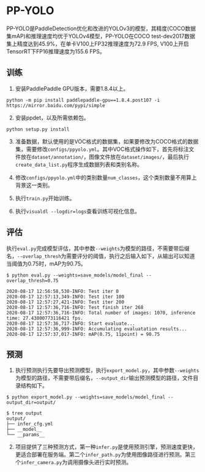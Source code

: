 # PP-YOLO

PP-YOLO是PaddleDetection优化和改进的YOLOv3的模型，其精度(COCO数据集mAP)和推理速度均优于YOLOv4模型，PP-YOLO在COCO test-dev2017数据集上精度达到45.9%，在单卡V100上FP32推理速度为72.9 FPS, V100上开启TensorRT下FP16推理速度为155.6 FPS。


## 训练

1. 安装PaddlePaddle GPU版本，需要1.8.4以上。
```shell script
python -m pip install paddlepaddle-gpu==1.8.4.post107 -i https://mirror.baidu.com/pypi/simple
```

2. 安装ppdet，以及所需依赖包。
```shell script
python setup.py install
```

3. 准备数据，默认使用的是VOC格式的数据集，如果要修改为COCO格式的数据集，需要修改`configs/ppyolo.yml`。其中VOC格式操作如下，首先将标注文件放在`dataset/annotation/`，图像文件放在`dataset/images/`，最后执行`create_data_list.py`程序生成数据列表和类别名称。

4. 修改`configs/ppyolo.yml`中的类别数量`num_classes`，这个类别数量不用算上背景这一类别。

5. 执行`train.py`开始训练。

6. 执行`visualdl --logdir=logs`查看训练可视化信息。


## 评估

执行`eval.py`完成模型评估，其中参数`--weights`为模型的路径，不需要带后缀名，`--overlap_thresh`为需要评分的阈值，执行之后输入如下，从输出可以知道当阈值为0.75时，mAP为90.75。
```
$ python eval.py --weights=save_models/model_final --overlap_thresh=0.75

2020-08-17 12:56:58,530-INFO: Test iter 0
2020-08-17 12:57:13,349-INFO: Test iter 100
2020-08-17 12:57:27,421-INFO: Test iter 200
2020-08-17 12:57:36,716-INFO: Test finish iter 268
2020-08-17 12:57:36,716-INFO: Total number of images: 1070, inference time: 27.43800773116421 fps.
2020-08-17 12:57:36,717-INFO: Start evaluate...
2020-08-17 12:57:36,999-INFO: Accumulating evaluatation results...
2020-08-17 12:57:37,017-INFO: mAP(0.75, 11point) = 90.75
```

## 预测

1. 执行预测执行先要导出预测模型，执行`export_model.py`，其中参数`--weights`为模型的路径，不需要带后缀名，`--output_dir`输出预测模型的路径，文件目录结构如下。

```shell script
$ python export_model.py --weights=save_models/model_final --output_dir=output/

$ tree output
output/
├── infer_cfg.yml
├── __model__
└── __params__
```

2. 项目提供了三种预测方式，第一种`infer.py`是使用预测引擎，预测速度更快，更适合部署在服务端。第二个`infer_path.py`为使用图像路径进行预测。第三个`infer_camera.py`为调用摄像头进行实时预测。